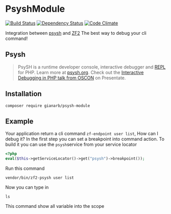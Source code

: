 # PsyshModule
[![Build Status](https://travis-ci.org/gianarb/zf2-psysh-module.svg?branch=master)](https://travis-ci.org/gianarb/zf2-psysh-module) [![Dependency Status](https://www.versioneye.com/user/projects/54fe1c144a10649b1b000031/badge.svg?style=flat)](https://www.versioneye.com/user/projects/54fe1c144a10649b1b000031) [![Code Climate](https://codeclimate.com/github/gianarb/zf2-psysh-module/badges/gpa.svg)](https://codeclimate.com/github/gianarb/zf2-psysh-module)

Integration between [psysh](https://github.com/bobthecow/psysh) and [ZF2](https://github.com/zendframework/zf2)
The best way to debug your cli command!

## Psysh
> PsySH is a runtime developer console, interactive debugger and [REPL](http://en.wikipedia.org/wiki/Read%E2%80%93eval%E2%80%93print_loop) for PHP.
> Learn more at [psysh.org](http://psysh.org/). Check out the [Interactive Debugging in PHP talk from OSCON](https://presentate.com/bobthecow/talks/php-for-pirates) on Presentate.

## Installation
```
composer require gianarb/psysh-module
```

## Example
Your application return a cli command `zf-endpoint user list`, How can I debug it?
In the first step you can set a breakpoint into command action. To build it you can use the `psysh`service from your service locator
```php
<?php
eval($this->getServiceLocator()->get("psysh")->breakpoint());
```
Run this command
```
vendor/bin/zf2-psysh user list
```
Now you can type in
```
ls
```
This command show all variable into the scope
